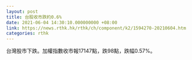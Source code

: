 ```yaml
---
layout: post
title: 台股收市跌約0.6%
date: 2021-06-04 14:30:10.000000000 +08:00
link: https://news.rthk.hk/rthk/ch/component/k2/1594270-20210604.htm
categories: rthk
---
```


台灣股市下跌。加權指數收市報17147點，跌98點，跌幅0.57%。
